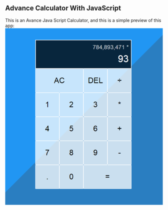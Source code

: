 ## Advance Calculator With JavaScript

This is an Avance Java Script Calculator, and this is a simple preview of this app:
<img src="./preview.png" alt="Advance Calculator With JavaScript">
